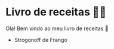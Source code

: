 # Livro de receitas :man_cook:

Ola! Bem vindo ao meu livro de receitas :wave:

- Strogonoff de Frango
